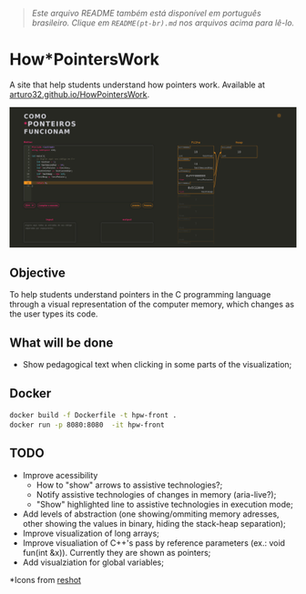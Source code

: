 > *Este arquivo README também está disponível em português brasileiro. Clique em `README(pt-br).md` nos arquivos acima para lê-lo.*


# How\*PointersWork
A site that help students understand how pointers work. Available at <a href = "https://arturo32.github.io/HowPointersWork/">arturo32.github.io/HowPointersWork</a>.

<p align="center">
<img src="./images/main.png"
   alt="Screenshot of the site: code editor on the left, in the right a representation of a computer's memory is showing the variables and pointers in two columns: stack and heap."/>
</p>

## Objective
To help students understand pointers in the C programming language through a visual representation of the computer memory, which changes as the user types its code.


## What will be done
* Show pedagogical text when clicking in some parts of the visualization;


## Docker 

```bash
docker build -f Dockerfile -t hpw-front .
docker run -p 8080:8080  -it hpw-front
```

## TODO
- Improve acessibility
    - How to "show" arrows to assistive technologies?;
    - Notify assistive technologies of changes in memory (aria-live?);
    - "Show" highlighted line to assistive technologies in execution mode;
- Add levels of abstraction (one showing/ommiting memory adresses, other showing the values in binary, hiding the stack-heap separation);
- Improve visualization of long arrays;
- Improve visualiation of C++'s pass by reference parameters (ex.: void fun(int &x)). Currently they are shown as pointers;
- Add visualziation for global variables;

*Icons from [reshot](https://www.reshot.com)
